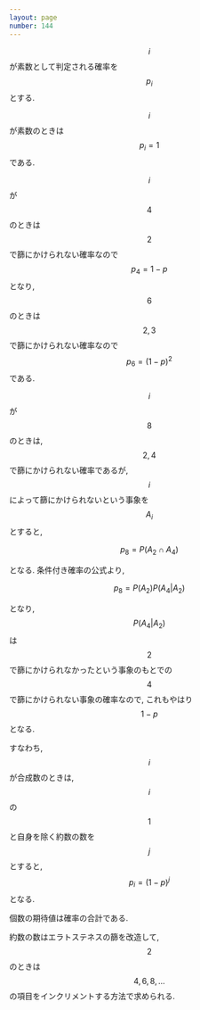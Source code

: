 ```yaml
---
layout: page
number: 144
---
```

$$ i $$ が素数として判定される確率を $$ p_i $$ とする.

$$ i $$ が素数のときは $$ p_i = 1 $$ である.

$$ i $$ が $$ 4 $$ のときは $$ 2 $$ で篩にかけられない確率なので $$ p_4 = 1-p $$ となり, $$ 6 $$ のときは $$ 2,3 $$ で篩にかけられない確率なので $$ p_6 = (1-p)^2 $$ である.

$$ i $$ が $$ 8 $$ のときは, $$ 2,4 $$ で篩にかけられない確率であるが, $$ i $$ によって篩にかけられないという事象を $$ A_i $$ とすると,

$$
p_8 = P(A_2 \cap A_4)
$$

となる. 条件付き確率の公式より,

$$
p_8 = P(A_2)P(A_4|A_2)
$$

となり, $$ P(A_4 \lvert A_2) $$ は $$ 2 $$ で篩にかけられなかったという事象のもとでの $$ 4 $$ で篩にかけられない事象の確率なので, これもやはり $$ 1-p $$ となる.

すなわち, $$ i $$ が合成数のときは, $$ i $$ の $$ 1 $$ と自身を除く約数の数を $$ j $$ とすると, $$ p_i = (1-p)^j $$ となる.

個数の期待値は確率の合計である.

約数の数はエラトステネスの篩を改造して, $$ 2 $$ のときは $$ 4, 6, 8, \dots $$ の項目をインクリメントする方法で求められる.
